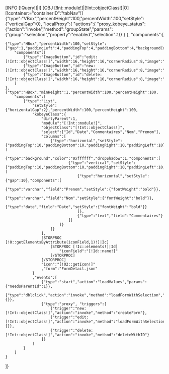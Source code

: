 [INFO [!Query!]|I]
[OBJ [!Int::module!]|[!Int::objectClass!]|O]
[!container:="containerID":"tabNav"!]
{"type":"VBox","percentHeight":100,"percentWidth":100,"setStyle":{"verticalGap":0},
"localProxy":{
	"actions":{
		"proxy_kobeye_status":{"action":"invoke","method":"groupState","params":{"group":"selection","property":"enabled","selection":1}}
	}
},
"components":[
	
	{"type":"HBox","percentWidth":100,"setStyle":{"gap":1,"paddingLeft":4,"paddingTop":4,"paddingBottom":4,"backgroundColor":"#d9d9d9"},
		"components":[
			{"type":"ImageButton","id":"edit:[!Int::objectClass!]","width":16,"height":16,"cornerRadius":8,"image":"pic_i","borderWidth":1,"stateGroup":"selection","enabled":0},
			{"type":"ImageButton","id":"new:[!Int::objectClass!]","width":16,"height":16,"cornerRadius":8,"image":"pic_plus","borderWidth":1},
			{"type":"ImageButton","id":"delete:[!Int::objectClass!]","width":16,"height":16,"cornerRadius":8,"image":"pic_moins","borderWidth":1,"stateGroup":"selection","enabled":0}
		]
	},
	{"type":"HBox","minHeight":1,"percentWidth":100,"percentHeight":100,
		"components":[
			{"type":"List",
				"setStyle":{"horizontalGap":2},"percentWidth":100,"percentHeight":100,
				"kobeyeClass":{
					"dirtyParent":1,
					"module":"[!Int::module!]",
					"objectClass":"[!Int::objectClass!]",
					"select":["Id","Date","Commentaires","Nom","Prenom"],
					"columns":[
						{"type":"horizontal","setStyle":{"paddingTop":10,"paddingBottom":10,"paddingRight":10,"paddingLeft":10},"components":[
							{"type":"background","color":"0xffffff","dropShadow":1,"components":[
								{"type":"vertical","setStyle":{"paddingTop":10,"paddingBottom":10,"paddingRight":10,"paddingLeft":10,"gap":10},"components":[
									{"type":"horizontal","setStyle":{"gap":10},"components":[
										{"type":"varchar","field":"Prenom","setStyle":{"fontWeight":"bold"}},
										{"type":"varchar","field":"Nom","setStyle":{"fontWeight":"bold"}},
										{"type":"date","field":"Date","setStyle":{"fontWeight":"bold"}}
									]},
									{"type":"text","field":"Commentaires"}
								]}
							]}
						]}
					],
					[STORPROC [!O::getElementsByAttribute(iconField,1)!]|Ic]
						[STORPROC [!Ic::elements!]|Id]
							"iconField":"[!Id::name!]"
						[/STORPROC]
					[/STORPROC]
					"icon":"[!O2::getIcon!]"
					,"form":"FormDetail.json"
				}
				,"events":[
					{"type":"start","action":"loadValues","params":{"needsParentId":1}},
					{"type":"dblclick","action":"invoke","method":"loadFormWithSelection","params":{}},
					{"type":"proxy", "triggers":[
						{"trigger":"new:[!Int::objectClass!]","action":"invoke","method":"createForm"},
						{"trigger":"edit:[!Int::objectClass!]","action":"invoke","method":"loadFormWithSelection","params":{}},
						{"trigger":"delete:[!Int::objectClass!]","action":"invoke","method":"deleteWithID"}
					]}
				]
			}
		]
	}
]}